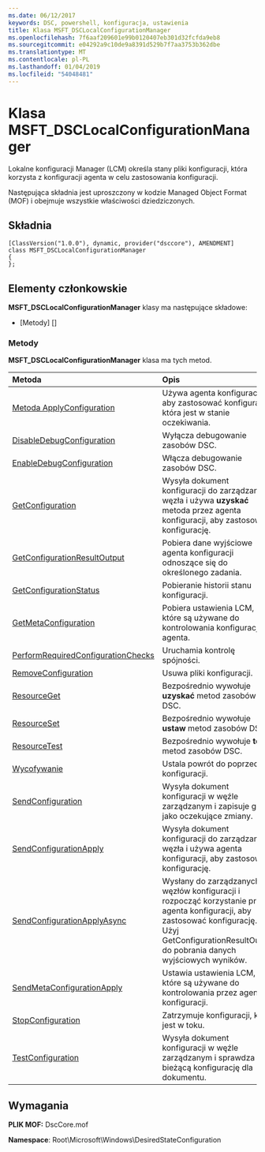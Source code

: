 ```yaml
---
ms.date: 06/12/2017
keywords: DSC, powershell, konfiguracja, ustawienia
title: Klasa MSFT_DSCLocalConfigurationManager
ms.openlocfilehash: 7f6aaf209601e99b0120407eb301d32fcfda9eb8
ms.sourcegitcommit: e04292a9c10de9a8391d529b7f7aa3753b362dbe
ms.translationtype: MT
ms.contentlocale: pl-PL
ms.lasthandoff: 01/04/2019
ms.locfileid: "54048481"
---
```

# <a name="msftdsclocalconfigurationmanager-class"></a>Klasa MSFT_DSCLocalConfigurationManager

Lokalne konfiguracji Manager (LCM) określa stany pliki konfiguracji, która korzysta z konfiguracji agenta w celu zastosowania konfiguracji.

Następująca składnia jest uproszczony w kodzie Managed Object Format (MOF) i obejmuje wszystkie właściwości dziedziczonych.

## <a name="syntax"></a>Składnia

```
[ClassVersion("1.0.0"), dynamic, provider("dsccore"), AMENDMENT]
class MSFT_DSCLocalConfigurationManager
{
};
```

## <a name="members"></a>Elementy członkowskie

**MSFT_DSCLocalConfigurationManager** klasy ma następujące składowe:

- [Metody] []

### <a name="methods"></a>Metody

**MSFT_DSCLocalConfigurationManager** klasa ma tych metod.

|Metoda |Opis |
|:--- |:---|
| [Metoda ApplyConfiguration](msft-dsclocalconfigurationmanager-applyconfiguration.md)| Używa agenta konfiguracji, aby zastosować konfigurację, która jest w stanie oczekiwania.|
| [DisableDebugConfiguration](msft-dsclocalconfigurationmanager-disabledebugconfiguration.md)| Wyłącza debugowanie zasobów DSC.|
| [EnableDebugConfiguration](msft-dsclocalconfigurationmanager-enabledebugconfiguration.md)| Włącza debugowanie zasobów DSC.|
| [GetConfiguration](msft-dsclocalconfigurationmanager-getconfiguration.md)| Wysyła dokument konfiguracji do zarządzanego węzła i używa **uzyskać** metoda przez agenta konfiguracji, aby zastosować konfigurację.|
| [GetConfigurationResultOutput](msft-dsclocalconfigurationmanager-getconfigurationresultoutput.md)| Pobiera dane wyjściowe agenta konfiguracji odnoszące się do określonego zadania.|
| [GetConfigurationStatus](msft-dsclocalconfigurationmanager-getconfigurationstatus.md)| Pobieranie historii stanu konfiguracji.|
| [GetMetaConfiguration](msft-dsclocalconfigurationmanager-getmetaconfiguration.md)| Pobiera ustawienia LCM, które są używane do kontrolowania konfiguracji agenta.|
| [PerformRequiredConfigurationChecks](msft-dsclocalconfigurationmanager-performrequiredconfigurationchecks.md)| Uruchamia kontrolę spójności.|
| [RemoveConfiguration](msft-dsclocalconfigurationmanager-removeconfiguration.md)| Usuwa pliki konfiguracji.|
| [ResourceGet](msft-dsclocalconfigurationmanager-resourceget.md)| Bezpośrednio wywołuje **uzyskać** metod zasobów DSC.|
| [ResourceSet](msft-dsclocalconfigurationmanager-resourceset.md)| Bezpośrednio wywołuje **ustaw** metod zasobów DSC.|
| [ResourceTest](msft-dsclocalconfigurationmanager-resourcetest.md)| Bezpośrednio wywołuje **testu** metod zasobów DSC.|
| [Wycofywanie](msft-dsclocalconfigurationmanager-rollback.md)| Ustala powrót do poprzedniej konfiguracji.|
| [SendConfiguration](msft-dsclocalconfigurationmanager-sendconfiguration.md)| Wysyła dokument konfiguracji w węźle zarządzanym i zapisuje go jako oczekujące zmiany.|
| [SendConfigurationApply](msft-dsclocalconfigurationmanager-sendconfigurationapply.md)| Wysyła dokument konfiguracji do zarządzanego węzła i używa agenta konfiguracji, aby zastosować konfigurację.|
| [SendConfigurationApplyAsync](msft-dsclocalconfigurationmanager-sendconfigurationapplyasync.md)| Wysłany do zarządzanych węzłów konfiguracji i rozpocząć korzystanie przez agenta konfiguracji, aby zastosować konfigurację. Użyj GetConfigurationResultOutput do pobrania danych wyjściowych wyników.|
| [SendMetaConfigurationApply](msft-dsclocalconfigurationmanager-sendmetaconfigurationapply.md)| Ustawia ustawienia LCM, które są używane do kontrolowania przez agenta konfiguracji.|
| [StopConfiguration](msft-dsclocalconfigurationmanager-stopconfiguration.md)| Zatrzymuje konfiguracji, który jest w toku.|
| [TestConfiguration](msft-dsclocalconfigurationmanager-testconfiguration.md)| Wysyła dokument konfiguracji w węźle zarządzanym i sprawdza bieżącą konfigurację dla dokumentu.|

## <a name="requirements"></a>Wymagania

**PLIK MOF:** DscCore.mof

**Namespace**: Root\Microsoft\Windows\DesiredStateConfiguration